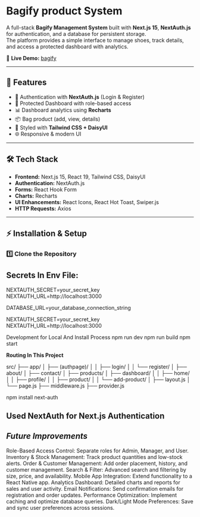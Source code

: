 #  Bagify product  System

A full-stack **Bagify Management System** built with **Next.js 15**, **NextAuth.js** for authentication, and a database for persistent storage.  
The platform provides a simple interface to manage shoes, track details, and access a protected dashboard with analytics.

🔗 **Live Demo:** [bagify](https://urbankicks-puce.vercel.app/)

---

## 🚀 Features

- 🔑 Authentication with **NextAuth.js** (Login & Register)  
- 👤 Protected Dashboard with role-based access  
- 📊 Dashboard analytics using **Recharts**  
- 📦 Bag product  (add, view, details)  
- 🎨 Styled with **Tailwind CSS + DaisyUI**  
- 🌐 Responsive & modern UI  

---

## 🛠️ Tech Stack

- **Frontend:** Next.js 15, React 19, Tailwind CSS, DaisyUI  
- **Authentication:** NextAuth.js  
- **Forms:** React Hook Form  
- **Charts:** Recharts  
- **UI Enhancements:** React Icons, React Hot Toast, Swiper.js  
- **HTTP Requests:** Axios  

---

## ⚡ Installation & Setup

### 1️⃣ Clone the Repository


## Secrets In Env File:
NEXTAUTH_SECRET=your_secret_key
NEXTAUTH_URL=http://localhost:3000

DATABASE_URL=your_database_connection_string

NEXTAUTH_SECRET=your_secret_key
NEXTAUTH_URL=http://localhost:3000


Development for Local And Install Process
npm run dev
npm run build
npm start

**Routing In This Project**
   
src/
├── app/
│ ├── (authpage)/
│ │ ├── login/
│ │ └── register/
│ ├── about/
│ ├── contact/
│ ├── products/
│ ├── dashboard/
│ │ ├── home/
│ │ ├── profile/
│ │ ├── product/
│ │ └── add-product/
│ ├── layout.js
│ └── page.js
├── middleware.js
├── provider.js

npm install next-auth
## Used NextAuth for Next.js Authentication

## *Future Improvements*
Role-Based Access Control: Separate roles for Admin, Manager, and User.
Inventory & Stock Management: Track product quantities and low-stock alerts.
Order & Customer Management: Add order placement, history, and customer management.
Search & Filter: Advanced search and filtering by size, price, and availability.
Mobile App Integration: Extend functionality to a React Native app.
Analytics Dashboard: Detailed charts and reports for sales and user activity.
Email Notifications: Send confirmation emails for registration and order updates.
Performance Optimization: Implement caching and optimize database queries.
Dark/Light Mode Preferences: Save and sync user preferences across sessions.
